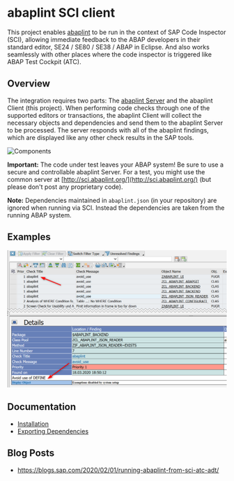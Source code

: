 # abaplint SCI client

This project enables [abaplint](https://abaplint.org) to be run in the context of SAP Code Inspector (SCI), allowing immediate feedback to the ABAP developers in their standard editor, SE24 / SE80 / SE38 / ABAP in Eclipse. And also works seamlessly with other places where the code inspector is triggered like ABAP Test Cockpit (ATC).

## Overview

The integration requires two parts: The [abaplint Server](https://github.com/abaplint/abaplint-sci-client) and the abaplint Client (this project). When performing code checks through one of the supported editors or transactions, the abaplint Client will collect the necessary objects and dependencies and send them to the abaplint Server to be processed. The server responds with all of the abaplint findings, which are displayed like any other check results in the SAP tools.

![Components](http://www.plantuml.com/plantuml/proxy?cache=no&src=https://raw.githubusercontent.com/abaplint/abaplint-cloud-foundry/master/docs/components.iuml)

**Important:** The code under test leaves your ABAP system! Be sure to use a secure and controllable abaplint Server. For a test, you might use the common server at [http://sci.abaplint.org/](http://sci.abaplint.org/) (but please don't post any proprietary code).

**Note:** Dependencies maintained in `abaplint.json` (in your repository) are ignored when running via SCI. Instead the dependencies are taken from the running ABAP system.

## Examples

![sci](docs/img/sci-sample.png)

## Documentation

* [Installation](docs/installation.md)
* [Exporting Dependencies](docs/export_dependencies.md)

## Blog Posts

- https://blogs.sap.com/2020/02/01/running-abaplint-from-sci-atc-adt/
